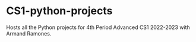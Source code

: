 # CS1-python-projects
Hosts all the Python projects for 4th Period Advanced CS1 2022-2023 with Armand Ramones.

